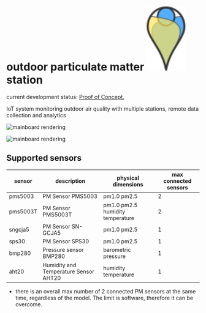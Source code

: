 

# outdoor particulate matter <img alt="opms logo" src="./marker_opms.svg" width="20%"/> station

current development status: [Proof of Concept.](roadmap.md)

IoT system monitoring outdoor air quality with multiple stations, remote data collection and analytics

![mainboard rendering](https://github.com/aleppax/outdoorPMstation/blob/base/casing/pictures/picture_sensors_installed.jpg "an external photo of the installed system")

![mainboard rendering](https://github.com/aleppax/outdoorPMstation/blob/base/casing/pictures/picture_sensors_installer.jpg "a closeup of the installer's little helper")

## Supported sensors 

|sensor| description | physical dimensions| max connected sensors |
|--|--|--|--|
| pms5003 | PM Sensor PMS5003 | pm1.0 pm2.5 | 2 |
| pms5003T | PM Sensor PMS5003T | pm1.0 pm2.5 humidity temperature | 2 |
| sngcja5 | PM Sensor SN-GCJA5 | pm1.0 pm2.5 | 1 |
| sps30 | PM Sensor SPS30 | pm1.0 pm2.5 | 1 |
| bmp280 | Pressure sensor BMP280 | barometric pressure | 1 |
| aht20 | Humidity and Temperature Sensor AHT20 | humidity temperature | 1 |

* there is an overall max number of 2 connected PM sensors at the same time, regardless of the model. The limit is software, therefore it can be overcome.
